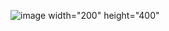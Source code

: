 ![image width="200" height="400"](https://user-images.githubusercontent.com/95029345/228459237-0dd0d3b5-6650-407b-8b23-95bedb6fe1af.png)

